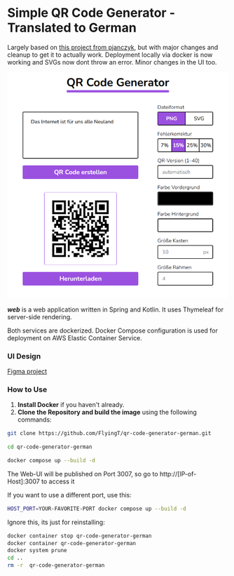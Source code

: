 # Simple QR Code Generator - Translated to German

Largely based on [this project from pjanczyk](https://github.com/pjanczyk/qr-code-generator), but with major changes and cleanup to get it to actually work.
Deployment locally via docker is now working and SVGs now dont throw an error. Minor changes in the UI too.

<img src="docs/screenshot.png" width="600"/>

_**web**_ is a web application written in Spring and Kotlin. It uses Thymeleaf for server-side rendering.

Both services are dockerized.
Docker Compose configuration is used for deployment on AWS Elastic Container Service.

### UI Design

[Figma project](https://www.figma.com/file/m0zkjHTBtYOHYB327GsUou/QR_Code_Generator?node-id=0%3A1)

### How to Use

1. **Install Docker** if you haven't already.
2. **Clone the Repository and build the image** using the following commands:

```bash
git clone https://github.com/FlyingT/qr-code-generator-german.git
```
```bash
cd qr-code-generator-german
```
```bash
docker compose up --build -d
```
The Web-UI will be published on Port 3007, so go to http://[IP-of-Host]:3007 to access it

If you want to use a different port, use this:
```bash
HOST_PORT=YOUR-FAVORITE-PORT docker compose up --build -d
```

Ignore this, its just for reinstalling:
```bash
docker container stop qr-code-generator-german
docker container qr-code-generator-german
docker system prune
cd ..
rm -r  qr-code-generator-german
```
